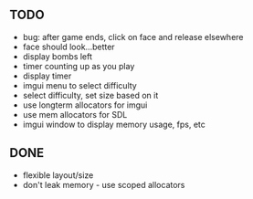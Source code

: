 ## TODO
- bug: after game ends, click on face and release elsewhere
- face should look...better
- display bombs left
- timer counting up as you play
- display timer
- imgui menu to select difficulty
- select difficulty, set size based on it
- use longterm allocators for imgui
- use mem allocators for SDL
- imgui window to display memory usage, fps, etc

## DONE
- flexible layout/size
- don't leak memory - use scoped allocators

